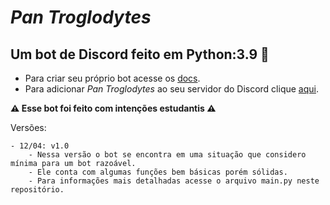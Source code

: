 # *Pan Troglodytes*

## Um bot de Discord feito em Python:3.9 🐍

- Para criar seu próprio bot acesse os [docs](https://discord.com/developers/docs/intro).
- Para adicionar *Pan Troglodytes* ao seu servidor do Discord clique [aqui](https://discord.com/oauth2/authorize?client_id=1086364822213509241&permissions=1634235574336&scope=bot).

**⚠ Esse bot foi feito com intenções estudantis ⚠**

Versões:

    - 12/04: v1.0
        - Nessa versão o bot se encontra em uma situação que considero mínima para um bot razoável.
        - Ele conta com algumas funções bem básicas porém sólidas.
        - Para informações mais detalhadas acesse o arquivo main.py neste repositório.
